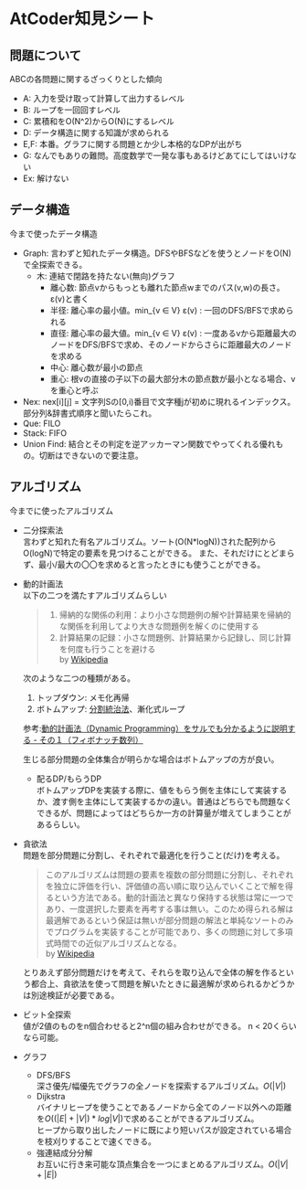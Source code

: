 # AtCoder知見シート

## 問題について

ABCの各問題に関するざっくりとした傾向 

- A: 入力を受け取って計算して出力するレベル
- B: ループを一回回すレベル
- C: 累積和をO(N^2)からO(N)にするレベル
- D: データ構造に関する知識が求められる
- E,F: 本番。グラフに関する問題とか少し本格的なDPが出がち
- G: なんでもありの難問。高度数学で一発な事もあるけどあてにしてはいけない
- Ex: 解けない

## データ構造

今まで使ったデータ構造

- Graph: 言わずと知れたデータ構造。DFSやBFSなどを使うとノードをO(N)で全探索できる。
  - 木: 連結で閉路を持たない(無向)グラフ
    - 離心数: 節点vからもっとも離れた節点wまでのパス(v,w)の長さ。ε(v)と書く
    - 半径: 離心率の最小値。min_{v ∈ V} ε(v) : 一回のDFS/BFSで求められる
    - 直径: 離心率の最大値。min_{v ∈ V} ε(v) : 一度あるvから距離最大のノードをDFS/BFSで求め、そのノードからさらに距離最大のノードを求める
    - 中心: 離心数が最小の節点
    - 重心: 根vの直接の子以下の最大部分木の節点数が最小となる場合、vを重心と呼ぶ
- Nex: nex[i][j] = 文字列Sの[0,i)番目で文字種jが初めに現れるインデックス。部分列&辞書式順序と聞いたらこれ。
- Que: FILO
- Stack: FIFO
- Union Find: 結合とその判定を逆アッカーマン関数でやってくれる優れもの。切断はできないので要注意。

## アルゴリズム

今までに使ったアルゴリズム

- 二分探索法  
  言わずと知れた有名アルゴリズム。ソート(O(N*logN))された配列からO(logN)で特定の要素を見つけることができる。
  また、それだけにとどまらず、最小/最大の〇〇を求めると言ったときにも使うことができる。

- 動的計画法  
  以下の二つを満たすアルゴリズムらしい
  > 1. 帰納的な関係の利用：より小さな問題例の解や計算結果を帰納的な関係を利用してより大きな問題例を解くのに使用する
  > 2. 計算結果の記録：小さな問題例、計算結果から記録し、同じ計算を何度も行うことを避ける  
  > by [Wikipedia](https://ja.wikipedia.org/wiki/%E5%8B%95%E7%9A%84%E8%A8%88%E7%94%BB%E6%B3%95)

  次のような二つの種類がある。
  1. トップダウン: メモ化再帰
  2. ボトムアップ: [分割統治法](https://ja.wikipedia.org/wiki/%E5%88%86%E5%89%B2%E7%B5%B1%E6%B2%BB%E6%B3%95)、漸化式ループ
  
  参考:[動的計画法（Dynamic Programming）をサルでも分かるように説明する - その１（フィボナッチ数列）](https://jabba.cloud/20161020172918)

  生じる部分問題の全体集合が明らかな場合はボトムアップの方が良い。

  - 配るDP/もらうDP  
    ボトムアップDPを実装する際に、値をもらう側を主体にして実装するか、渡す側を主体にして実装するかの違い。普通はどちらでも問題なくできるが、問題によってはどちらか一方の計算量が増えてしまうことがあるらしい。

- 貪欲法  
  問題を部分問題に分割し、それぞれで最適化を行うこと(だけ)を考える。
  > このアルゴリズムは問題の要素を複数の部分問題に分割し、それぞれを独立に評価を行い、評価値の高い順に取り込んでいくことで解を得るという方法である。動的計画法と異なり保持する状態は常に一つであり、一度選択した要素を再考する事は無い。このため得られる解は最適解であるという保証は無いが部分問題の解法と単純なソートのみでプログラムを実装することが可能であり、多くの問題に対して多項式時間での近似アルゴリズムとなる。  
  > by [Wikipedia](https://ja.wikipedia.org/wiki/%E8%B2%AA%E6%AC%B2%E6%B3%95)

  とりあえず部分問題だけを考えて、それらを取り込んで全体の解を作るという都合上、貪欲法を使って問題を解いたときに最適解が求められるかどうかは別途検証が必要である。

- ビット全探索  
  値が2値のものをn個合わせると2^n個の組み合わせができる。
  n < 20くらいなら可能。

- グラフ
  - DFS/BFS  
    深さ優先/幅優先でグラフの全ノードを探索するアルゴリズム。$O(|V|)$
  - Dijkstra  
    バイナリヒープを使うことであるノードから全てのノード以外への距離を$O((|E|+|V|)*log|V|)$で求めることができるアルゴリズム。  
    ヒープから取り出したノードに既により短いパスが設定されている場合を枝刈りすることで速くできる。
  - 強連結成分分解  
    お互いに行き来可能な頂点集合を一つにまとめるアルゴリズム。$O(|V|+|E|)$
